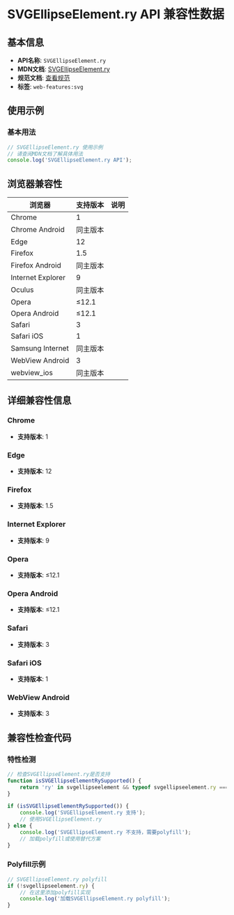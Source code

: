 # SVGEllipseElement.ry API 兼容性数据

## 基本信息

- **API名称**: `SVGEllipseElement.ry`
- **MDN文档**: [SVGEllipseElement.ry](https://developer.mozilla.org/docs/Web/API/SVGEllipseElement/ry)
- **规范文档**: [查看规范](https://svgwg.org/svg2-draft/shapes.html#__svg__SVGEllipseElement__ry)
- **标签**: `web-features:svg`

## 使用示例

### 基本用法

```javascript
// SVGEllipseElement.ry 使用示例
// 请查阅MDN文档了解具体用法
console.log('SVGEllipseElement.ry API');
```

## 浏览器兼容性

| 浏览器 | 支持版本 | 说明 |
|--------|----------|------|
| Chrome | 1 |  |
| Chrome Android | 同主版本 |  |
| Edge | 12 |  |
| Firefox | 1.5 |  |
| Firefox Android | 同主版本 |  |
| Internet Explorer | 9 |  |
| Oculus | 同主版本 |  |
| Opera | ≤12.1 |  |
| Opera Android | ≤12.1 |  |
| Safari | 3 |  |
| Safari iOS | 1 |  |
| Samsung Internet | 同主版本 |  |
| WebView Android | 3 |  |
| webview_ios | 同主版本 |  |

## 详细兼容性信息

### Chrome

- **支持版本**: 1

### Edge

- **支持版本**: 12

### Firefox

- **支持版本**: 1.5

### Internet Explorer

- **支持版本**: 9

### Opera

- **支持版本**: ≤12.1

### Opera Android

- **支持版本**: ≤12.1

### Safari

- **支持版本**: 3

### Safari iOS

- **支持版本**: 1

### WebView Android

- **支持版本**: 3

## 兼容性检查代码

### 特性检测

```javascript
// 检查SVGEllipseElement.ry是否支持
function isSVGEllipseElementRySupported() {
    return 'ry' in svgellipseelement && typeof svgellipseelement.ry === 'function';
}

if (isSVGEllipseElementRySupported()) {
    console.log('SVGEllipseElement.ry 支持');
    // 使用SVGEllipseElement.ry
} else {
    console.log('SVGEllipseElement.ry 不支持，需要polyfill');
    // 加载polyfill或使用替代方案
}
```

### Polyfill示例

```javascript
// SVGEllipseElement.ry polyfill
if (!svgellipseelement.ry) {
    // 在这里添加polyfill实现
    console.log('加载SVGEllipseElement.ry polyfill');
}
```

